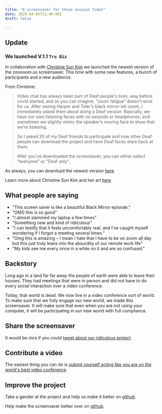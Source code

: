 ```yaml
---
title: "A screensaver for these anxious times"
date: 2020-04-05T21:48:09Z
draft: false

---
```


## Update 

### We launched V.1.1 `Tru Biz` 

In collaboration with [Christine Sun Kim](http://asl.wtf) we launched the newest version of the zooooom.us screensaver. This time with some new features, a bunch of participants and a new audience. 

From Christine: 

> Video chat has always been part of Deaf people's lives, way before covid started, and as you can imagine, “zoom fatigue” doesn’t exist for us. After seeing Harper and Toler’s black mirror-ish zoom, I immediately asked them about doing a Deaf version. Basically, we have our own listening faces with no earpods or headphones, and sometimes we slightly mimic the speaker’s moving face to show that we’re listening. 
>     
> So I asked 20 of my Deaf friends to participate and now other Deaf people can download the project and have Deaf faces stare back at them.
>      
> After you’ve downloaded the screensaver, you can either select “everyone” or “Deaf only”.

As always, you can download the newest version [here](/download)

Learn more about Christine Sun Kim and her art [here](https://en.wikipedia.org/wiki/Christine_Sun_Kim)

## What people are saying
- "This screen saver is like a beautiful Black Mirror episode."
- "OMG this is so good"
- "I almost slammed my laptop a few times"
- "Something new and kind of ridiculous"
- "I can testify that it feels uncomfortably real, and I’ve caught myself wondering if I forgot a meeting several times."
- "Omg this is amazing – I mean I hate that I have to be on zoom all day but this just truly leans into the absurdity of our remote work life"
- "My kids see me every once in a while on it and are so confused."



## Backstory

Long ago in a land far far away the people of earth were able to leave their houses. They had meetings that were in person and did not have to do every social interaction over a video conference.

Today, that world is dead. We now live in a video conference sort of world. To make sure that we fully engage our new world, we made this screensaver. It will make sure that even when you are not using your computer, it will be participating in our new world with full compliance.

## Share the screensaver

It would be nice if you could [tweet about our ridiculous project](https://twitter.com/intent/tweet?text=OMG+this+screensaver+is+amazing+https://zooooom.us).

## Contribute a video

The easiest thing you can do is [submit yourself acting like you are on the world's best video conference](https://docs.google.com/forms/d/e/1FAIpQLScbT9qiRUxeM8WfiP2aWF13HENLJffiTgD8GOd9t8W9nmyVHQ/viewform).

## Improve the project

Take a gander at the project and help us make it better on [github](https://github.com/harperreed/zooooom.us).

Help make the screensaver better over on [github](https://github.com/rhaining/zooooom-screensaver).
